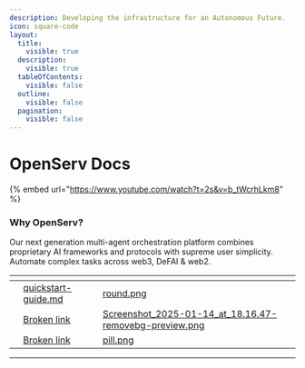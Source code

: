 ```yaml
---
description: Developing the infrastructure for an Autonomous Future.
icon: square-code
layout:
  title:
    visible: true
  description:
    visible: true
  tableOfContents:
    visible: false
  outline:
    visible: false
  pagination:
    visible: false
---
```


# OpenServ Docs

{% embed url="https://www.youtube.com/watch?t=2s&v=b_tWcrhLkm8" %}

### Why OpenServ?

Our next generation multi-agent orchestration platform combines proprietary AI frameworks and protocols with supreme user simplicity. Automate complex tasks across web3, DeFAI & web2.

<table data-view="cards"><thead><tr><th></th><th data-type="content-ref"></th><th data-hidden data-card-cover data-type="files"></th></tr></thead><tbody><tr><td></td><td><a href="getting-started/quickstart-guide.md">quickstart-guide.md</a></td><td><a href=".gitbook/assets/round.png">round.png</a></td></tr><tr><td></td><td><a href="broken-reference">Broken link</a></td><td><a href=".gitbook/assets/Screenshot_2025-01-14_at_18.16.47-removebg-preview.png">Screenshot_2025-01-14_at_18.16.47-removebg-preview.png</a></td></tr><tr><td></td><td><a href="broken-reference">Broken link</a></td><td><a href=".gitbook/assets/pill.png">pill.png</a></td></tr></tbody></table>

***
